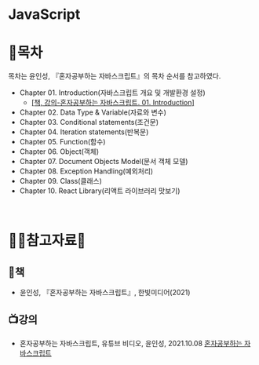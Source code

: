# JavaScript

# :page_facing_up:목차
목차는 윤인성, 『혼자공부하는 자바스크립트』의 목차 순서를 참고하였다.
* Chapter 01. Introduction(자바스크립트 개요 및 개발환경 설정)
  * [[책, 강의-혼자공부하는 자바스크립트. 01. Introduction]](https://github.com/ggoggoma/TIL/blob/main/JavaScript/Chapter%2001.%20Introduction/01.%20introduction.md)
* Chapter 02. Data Type & Variable(자료와 변수)
* Chapter 03. Conditional statements(조건문)
* Chapter 04. Iteration statements(반복문)
* Chapter 05. Function(함수)
* Chapter 06. Object(객체)
* Chapter 07. Document Objects Model(문서 객체 모델)
* Chapter 08. Exception Handling(예외처리)
* Chapter 09. Class(클래스)
* Chapter 10. React Library(리액트 라이브러리 맛보기)

<br/>

# :ok_woman:참고자료:bow:

## :book:책
* 윤인성, 『혼자공부하는 자바스크립트』, 한빛미디어(2021)

## :tv:강의
* 혼자공부하는 자바스크립트, 유튜브 비디오, 윤인성, 2021.10.08 [혼자공부하는 자바스크립트](https://www.youtube.com/playlist?list=PLBXuLgInP-5kxpAKy2DNXoebCse2grHjl)
